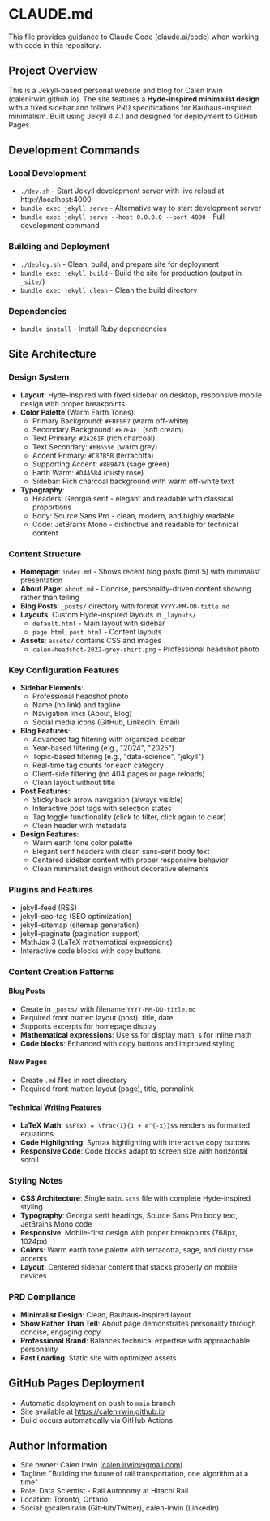 # CLAUDE.md

This file provides guidance to Claude Code (claude.ai/code) when working with code in this repository.

## Project Overview

This is a Jekyll-based personal website and blog for Calen Irwin (calenirwin.github.io). The site features a **Hyde-inspired minimalist design** with a fixed sidebar and follows PRD specifications for Bauhaus-inspired minimalism. Built using Jekyll 4.4.1 and designed for deployment to GitHub Pages.

## Development Commands

### Local Development
- `./dev.sh` - Start Jekyll development server with live reload at http://localhost:4000
- `bundle exec jekyll serve` - Alternative way to start development server
- `bundle exec jekyll serve --host 0.0.0.0 --port 4000` - Full development command

### Building and Deployment
- `./deploy.sh` - Clean, build, and prepare site for deployment
- `bundle exec jekyll build` - Build the site for production (output in `_site/`)
- `bundle exec jekyll clean` - Clean the build directory

### Dependencies
- `bundle install` - Install Ruby dependencies

## Site Architecture

### Design System
- **Layout**: Hyde-inspired with fixed sidebar on desktop, responsive mobile design with proper breakpoints
- **Color Palette** (Warm Earth Tones):
  - Primary Background: `#FBF9F7` (warm off-white)
  - Secondary Background: `#F7F4F1` (soft cream)
  - Text Primary: `#2A261F` (rich charcoal)
  - Text Secondary: `#6B6556` (warm grey)
  - Accent Primary: `#C87B5B` (terracotta)
  - Supporting Accent: `#8B9A7A` (sage green)
  - Earth Warm: `#D4A584` (dusty rose)
  - Sidebar: Rich charcoal background with warm off-white text
- **Typography**:
  - Headers: Georgia serif - elegant and readable with classical proportions
  - Body: Source Sans Pro - clean, modern, and highly readable
  - Code: JetBrains Mono - distinctive and readable for technical content

### Content Structure
- **Homepage**: `index.md` - Shows recent blog posts (limit 5) with minimalist presentation
- **About Page**: `about.md` - Concise, personality-driven content showing rather than telling
- **Blog Posts**: `_posts/` directory with format `YYYY-MM-DD-title.md`
- **Layouts**: Custom Hyde-inspired layouts in `_layouts/`
  - `default.html` - Main layout with sidebar
  - `page.html`, `post.html` - Content layouts
- **Assets**: `assets/` contains CSS and images
  - `calen-headshot-2022-grey-shirt.png` - Professional headshot photo

### Key Configuration Features
- **Sidebar Elements**:
  - Professional headshot photo
  - Name (no link) and tagline
  - Navigation links (About, Blog)
  - Social media icons (GitHub, LinkedIn, Email)
- **Blog Features**:
  - Advanced tag filtering with organized sidebar
  - Year-based filtering (e.g., "2024", "2025")
  - Topic-based filtering (e.g., "data-science", "jekyll")
  - Real-time tag counts for each category
  - Client-side filtering (no 404 pages or page reloads)
  - Clean layout without title
- **Post Features**:
  - Sticky back arrow navigation (always visible)
  - Interactive post tags with selection states
  - Tag toggle functionality (click to filter, click again to clear)
  - Clean header with metadata
- **Design Features**:
  - Warm earth tone color palette
  - Elegant serif headers with clean sans-serif body text
  - Centered sidebar content with proper responsive behavior
  - Clean minimalist design without decorative elements

### Plugins and Features
- jekyll-feed (RSS)
- jekyll-seo-tag (SEO optimization)
- jekyll-sitemap (sitemap generation)
- jekyll-paginate (pagination support)
- MathJax 3 (LaTeX mathematical expressions)
- Interactive code blocks with copy buttons

### Content Creation Patterns

#### Blog Posts
- Create in `_posts/` with filename `YYYY-MM-DD-title.md`
- Required front matter: layout (post), title, date
- Supports excerpts for homepage display
- **Mathematical expressions**: Use `$$` for display math, `$` for inline math
- **Code blocks**: Enhanced with copy buttons and improved styling

#### New Pages
- Create `.md` files in root directory
- Required front matter: layout (page), title, permalink

#### Technical Writing Features
- **LaTeX Math**: `$$P(x) = \frac{1}{1 + e^{-x}}$$` renders as formatted equations
- **Code Highlighting**: Syntax highlighting with interactive copy buttons
- **Responsive Code**: Code blocks adapt to screen size with horizontal scroll

### Styling Notes
- **CSS Architecture**: Single `main.scss` file with complete Hyde-inspired styling
- **Typography**: Georgia serif headings, Source Sans Pro body text, JetBrains Mono code
- **Responsive**: Mobile-first design with proper breakpoints (768px, 1024px)
- **Colors**: Warm earth tone palette with terracotta, sage, and dusty rose accents
- **Layout**: Centered sidebar content that stacks properly on mobile devices

### PRD Compliance
- **Minimalist Design**: Clean, Bauhaus-inspired layout
- **Show Rather Than Tell**: About page demonstrates personality through concise, engaging copy
- **Professional Brand**: Balances technical expertise with approachable personality
- **Fast Loading**: Static site with optimized assets

## GitHub Pages Deployment
- Automatic deployment on push to `main` branch
- Site available at https://calenirwin.github.io
- Build occurs automatically via GitHub Actions

## Author Information
- Site owner: Calen Irwin (calen.irwin@gmail.com)
- Tagline: "Building the future of rail transportation, one algorithm at a time"
- Role: Data Scientist - Rail Autonomy at Hitachi Rail
- Location: Toronto, Ontario
- Social: @calenirwin (GitHub/Twitter), calen-irwin (LinkedIn)